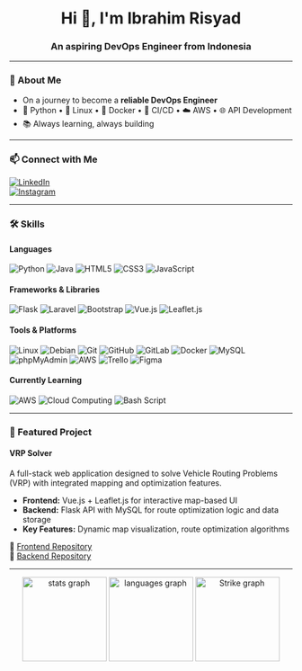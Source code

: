 <h1 align="center">Hi 👋, I'm Ibrahim Risyad</h1>
<h3 align="center">An aspiring DevOps Engineer from Indonesia</h3>

---

### 🚀 About Me
- On a journey to become a **reliable DevOps Engineer**  
- 🐍 Python • 🐧 Linux • 🐳 Docker • 🔄 CI/CD • ☁️ AWS • 🌐 API Development  
- 📚 Always learning, always building  

---

### 📫 Connect with Me
[![LinkedIn](https://img.shields.io/badge/LinkedIn-0A66C2?style=for-the-badge&logo=linkedin&logoColor=white)](https://linkedin.com/in/ibrahimrisyady)  
[![Instagram](https://img.shields.io/badge/Instagram-E4405F?style=for-the-badge&logo=instagram&logoColor=white)](https://instagram.com/ibrahimrisyady)

---

### 🛠 Skills

#### **Languages**
![Python](https://img.shields.io/badge/python-3670A0?style=for-the-badge&logo=python&logoColor=ffdd54)
![Java](https://img.shields.io/badge/java-%23ED8B00.svg?style=for-the-badge&logo=openjdk&logoColor=white)
![HTML5](https://img.shields.io/badge/html5-%23E34F26.svg?style=for-the-badge&logo=html5&logoColor=white)
![CSS3](https://img.shields.io/badge/css-%231572B6.svg?style=for-the-badge&logo=css3&logoColor=white)
![JavaScript](https://img.shields.io/badge/javascript-%23323330.svg?style=for-the-badge&logo=javascript&logoColor=%23F7DF1E)

#### **Frameworks & Libraries**
![Flask](https://img.shields.io/badge/flask-%23000.svg?style=for-the-badge&logo=flask&logoColor=white)
![Laravel](https://img.shields.io/badge/laravel-%23FF2D20.svg?style=for-the-badge&logo=laravel&logoColor=white)
![Bootstrap](https://img.shields.io/badge/bootstrap-%238511FA.svg?style=for-the-badge&logo=bootstrap&logoColor=white)
![Vue.js](https://img.shields.io/badge/vuejs-%2335495e.svg?style=for-the-badge&logo=vuedotjs&logoColor=%234FC08D)
![Leaflet.js](https://img.shields.io/badge/Leaflet.js-199900?style=for-the-badge&logo=leaflet&logoColor=white)

#### **Tools & Platforms**
![Linux](https://img.shields.io/badge/Linux-FCC624?style=for-the-badge&logo=linux&logoColor=black)
![Debian](https://img.shields.io/badge/Debian-D70A53?style=for-the-badge&logo=debian&logoColor=white)
![Git](https://img.shields.io/badge/git-%23F05033.svg?style=for-the-badge&logo=git&logoColor=white)
![GitHub](https://img.shields.io/badge/github-%23121011.svg?style=for-the-badge&logo=github&logoColor=white)
![GitLab](https://img.shields.io/badge/gitlab-%23181717.svg?style=for-the-badge&logo=gitlab&logoColor=white)
![Docker](https://img.shields.io/badge/docker-%230db7ed.svg?style=for-the-badge&logo=docker&logoColor=white)
![MySQL](https://img.shields.io/badge/mysql-4479A1.svg?style=for-the-badge&logo=mysql&logoColor=white)
![phpMyAdmin](https://img.shields.io/badge/phpMyAdmin-6C78AF?style=for-the-badge&logo=phpmyadmin&logoColor=white)
![AWS](https://img.shields.io/badge/AWS-%23FF9900.svg?style=for-the-badge&logo=amazon-aws&logoColor=white)
![Trello](https://img.shields.io/badge/Trello-%23026AA7.svg?style=for-the-badge&logo=Trello&logoColor=white)
![Figma](https://img.shields.io/badge/figma-%23F24E1E.svg?style=for-the-badge&logo=figma&logoColor=white)

#### **Currently Learning**
![AWS](https://img.shields.io/badge/AWS-%23FF9900.svg?style=for-the-badge&logo=amazon-aws&logoColor=white)
![Cloud Computing](https://img.shields.io/badge/Cloud-4285F4?style=for-the-badge&logo=icloud&logoColor=white)
![Bash Script](https://img.shields.io/badge/bash_script-%23121011.svg?style=for-the-badge&logo=gnu-bash&logoColor=white)

---

### 📌 Featured Project

#### **VRP Solver**
A full-stack web application designed to solve Vehicle Routing Problems (VRP) with integrated mapping and optimization features.  
- **Frontend:** Vue.js + Leaflet.js for interactive map-based UI  
- **Backend:** Flask API with MySQL for route optimization logic and data storage  
- **Key Features:** Dynamic map visualization, route optimization algorithms

🔗 [Frontend Repository](https://github.com/risyady/Project-VRP-Web)  
🔗 [Backend Repository](https://github.com/risyady/Project-VRP-Backend)

---

<div align="center">
  <img src="https://github-readme-stats.vercel.app/api?username=risyady&hide_title=false&hide_rank=false&show_icons=true&include_all_commits=true&count_private=true&disable_animations=false&theme=light&locale=en&hide_border=false&order=1" height="150" alt="stats graph"  />
  <img src="https://github-readme-stats.vercel.app/api/top-langs?username=risyady&locale=en&hide_title=false&layout=compact&card_width=320&langs_count=5&theme=light&hide_border=false&order=2" height="150" alt="languages graph"  />
  <img src="https://nirzak-streak-stats.vercel.app/?user=Risyady&theme=light&hide_border=false" height="150" alt="Strike graph">
</div>
